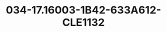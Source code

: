 ---
title: 034-17.16003-1B42-633A612-CLE1132
image: 034-17.16003-1B42-633A612-CLE1132.jpg
brand: sposo
layout: vestito
---